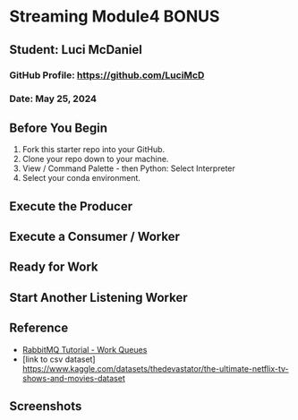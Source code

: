 # Streaming Module4 BONUS
## Student: Luci McDaniel
### GitHub Profile: https://github.com/LuciMcD
### Date: May 25, 2024


## Before You Begin

1. Fork this starter repo into your GitHub.
2. Clone your repo down to your machine.
3. View / Command Palette - then Python: Select Interpreter
4. Select your conda environment. 


## Execute the Producer



## Execute a Consumer / Worker

 

## Ready for Work



## Start Another Listening Worker 





## Reference

- [RabbitMQ Tutorial - Work Queues](https://www.rabbitmq.com/tutorials/tutorial-two-python.html)
- [link to csv dataset] https://www.kaggle.com/datasets/thedevastator/the-ultimate-netflix-tv-shows-and-movies-dataset

## Screenshots